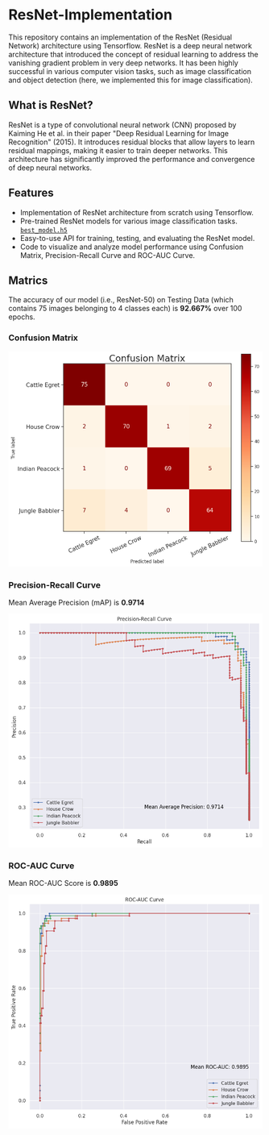 # ResNet-Implementation

This repository contains an implementation of the ResNet (Residual Network) architecture using Tensorflow. ResNet is a deep neural network architecture that introduced the concept of residual learning to address the vanishing gradient problem in very deep networks. It has been highly successful in various computer vision tasks, such as image classification and object detection (here, we implemented this for image classification).

## What is ResNet?

ResNet is a type of convolutional neural network (CNN) proposed by Kaiming He et al. in their paper "Deep Residual Learning for Image Recognition" (2015). It introduces residual blocks that allow layers to learn residual mappings, making it easier to train deeper networks. This architecture has significantly improved the performance and convergence of deep neural networks.

## Features

* Implementation of ResNet architecture from scratch using Tensorflow.
* Pre-trained ResNet models for various image classification tasks. <br> [`best_model.h5`](https://www.dropbox.com/scl/fi/habw23oyiqeolk3x6skqc/best_model.h5?rlkey=tfgshoc914qh9aijnstc9yfch&dl=0)
* Easy-to-use API for training, testing, and evaluating the ResNet model.
* Code to visualize and analyze model performance using Confusion Matrix, Precision-Recall Curve and ROC-AUC Curve.

## Matrics

The accuracy of our model (i.e., ResNet-50) on Testing Data (which contains 75 images belonging to 4 classes each) is **92.667%** over 100 epochs.

### Confusion Matrix

![Confusion Matrix](matrics/confusion_matrix.png)

### Precision-Recall Curve

Mean Average Precision (mAP) is **0.9714**

![Precision-Recall Curve](matrics/Precision-Recall_Curve.png)

### ROC-AUC Curve

Mean ROC-AUC Score is **0.9895**

![Precision-Recall Curve](matrics/ROC-AUC_Curve.png)
